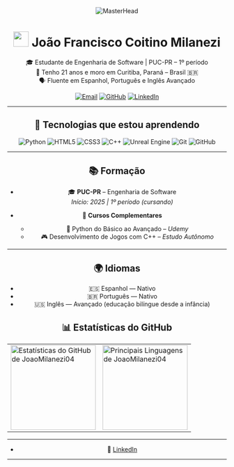
<div align="center">

  <img src="https://media4.giphy.com/media/v1.Y2lkPTc5MGI3NjExbHNwbm12MXNxaGV0NmgzNHl4NmdmMGd1ZjVpbjd4eml4YWJ5bnN2aCZlcD12MV9pbnRlcm5hbF9naWZfYnlfaWQmY3Q9Zw/658aOsBU5YXIU24Cvn/giphy.gif" alt="MasterHead" />

  <h1>
    <img src="https://media.giphy.com/media/hvRJCLFzcasrR4ia7z/giphy.gif" width="35">
    João Francisco Coitino Milanezi
  </h1>

🎓 Estudante de Engenharia de Software | PUC-PR – 1º período  
📍 Tenho 21 anos e moro em Curitiba, Paraná – Brasil 🇧🇷  
🗣️ Fluente em Espanhol, Português e Inglês Avançado  

[![Email](https://img.shields.io/badge/Email-joaomilanezi10@gmail.com-red)](mailto:joaomilanezi10@gmail.com)
[![GitHub](https://img.shields.io/badge/GitHub-JoaoMilanezi04-black?logo=github)](https://github.com/JoaoMilanezi04)
[![LinkedIn](https://img.shields.io/badge/LinkedIn-João%20Milanezi-blue?logo=linkedin)](https://www.linkedin.com/in/joao-francisco-m-bbb790341/)  

---

## 🧠 Tecnologias que estou aprendendo

<div align="center">

![Python](https://img.shields.io/badge/Python-3776AB?style=for-the-badge&logo=python&logoColor=white)
![HTML5](https://img.shields.io/badge/HTML5-E34F26?style=for-the-badge&logo=html5&logoColor=white)
![CSS3](https://img.shields.io/badge/CSS3-1572B6?style=for-the-badge&logo=css3&logoColor=white)
![C++](https://img.shields.io/badge/C++-00599C?style=for-the-badge&logo=cplusplus&logoColor=white)
![Unreal Engine](https://img.shields.io/badge/Unreal_Engine-000000?style=for-the-badge&logo=unrealengine&logoColor=white)
![Git](https://img.shields.io/badge/Git-F05032?style=for-the-badge&logo=git&logoColor=white)
![GitHub](https://img.shields.io/badge/GitHub-181717?style=for-the-badge&logo=github&logoColor=white)

</div>

---

## 📚 Formação

- 🎓 **PUC-PR** – Engenharia de Software  
  *Início: 2025 | 1º período (cursando)*

- 📘 **Cursos Complementares**
  - 🐍 Python do Básico ao Avançado – *Udemy*
  - 🎮 Desenvolvimento de Jogos com C++ – *Estudo Autônomo*

---

## 🌍 Idiomas

- 🇪🇸 Espanhol — Nativo  
- 🇧🇷 Português — Nativo  
- 🇺🇸 Inglês — Avançado (educação bilíngue desde a infância)

## 📊 Estatísticas do GitHub

<div align="center">
  <table>
    <tr>
      <td>
        <img 
          height="195px"
          src="https://github-readme-stats.vercel.app/api?username=JoaoMilanezi04&show_icons=true&theme=tokyonight&include_all_commits=true&count_private=true" 
          alt="Estatísticas do GitHub de JoaoMilanezi04"
        />
      </td>
      <td>
        <img 
          height="195px"
          src="https://github-readme-stats.vercel.app/api/top-langs/?username=JoaoMilanezi04&layout=compact&langs_count=7&theme=tokyonight" 
          alt="Principais Linguagens de JoaoMilanezi04"
        />
      </td>
    </tr>
  </table>
</div>

---

- 🔗 [LinkedIn](https://www.linkedin.com/in/joao-francisco-c-bbb790341/)

---
